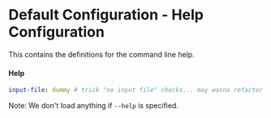 # Default Configuration - Help Configuration

This contains the definitions for the command line help.

#### Help

```yaml $(help)
input-file: dummy # trick "no input file" checks... may wanna refactor at some point
```

Note: We don't load anything if `--help` is specified.
